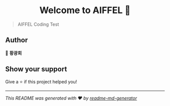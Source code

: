 <h1 align="center">Welcome to AIFFEL 👋</h1>
<p>
</p>

> AIFFEL Coding Test

## Author

👤 **황광회**


## Show your support

Give a ⭐️ if this project helped you!

***
_This README was generated with ❤️ by [readme-md-generator](https://github.com/kefranabg/readme-md-generator)_